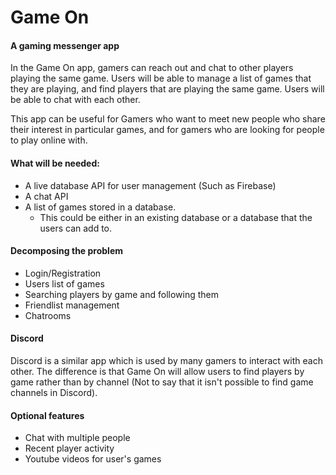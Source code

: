 # Game On
#### A gaming messenger app

In the Game On app, gamers can reach out and chat to other players playing the same game. Users will be able to manage a list of games that they are playing, and find players that are playing the same game. Users will be able to chat with each other. 


This app can be useful for Gamers who want to meet new people who share their interest in particular games, and for gamers who are looking for people to play online with. 

#### What will be needed:
* A live database API for user management (Such as Firebase)
* A chat API
* A list of games stored in a database.
  * This could be either in an existing database or a database that the users can add to.

#### Decomposing the problem
* Login/Registration
* Users list of games
* Searching players by game and following them
* Friendlist management
* Chatrooms

#### Discord
Discord is a similar app which is used by many gamers to interact with each other. The difference is that Game On will allow users to find players by game rather than by channel (Not to say that it isn't possible to find game channels in Discord). 

#### Optional features
* Chat with multiple people
* Recent player activity
* Youtube videos for user's games
